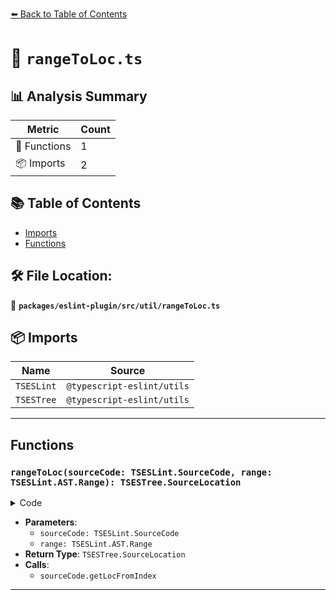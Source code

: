[⬅️ Back to Table of Contents](../../../../index.md)

# 📄 `rangeToLoc.ts`

## 📊 Analysis Summary

| Metric | Count |
|--------|-------|
| 🔧 Functions | 1 |
| 📦 Imports | 2 |

## 📚 Table of Contents

- [Imports](#imports)
- [Functions](#functions)

## 🛠️ File Location:
📂 **`packages/eslint-plugin/src/util/rangeToLoc.ts`**

## 📦 Imports

| Name | Source |
|------|--------|
| `TSESLint` | `@typescript-eslint/utils` |
| `TSESTree` | `@typescript-eslint/utils` |


---

## Functions

### `rangeToLoc(sourceCode: TSESLint.SourceCode, range: TSESLint.AST.Range): TSESTree.SourceLocation`

<details><summary>Code</summary>

```ts
export function rangeToLoc(
  sourceCode: TSESLint.SourceCode,
  range: TSESLint.AST.Range,
): TSESTree.SourceLocation {
  return {
    end: sourceCode.getLocFromIndex(range[1]),
    start: sourceCode.getLocFromIndex(range[0]),
  };
}
```
</details>

- **Parameters**:
  - `sourceCode: TSESLint.SourceCode`
  - `range: TSESLint.AST.Range`
- **Return Type**: `TSESTree.SourceLocation`
- **Calls**:
  - `sourceCode.getLocFromIndex`

---